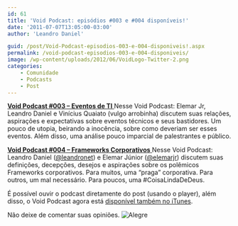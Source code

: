 ```yaml
---
id: 61
title: 'Void Podcast: episódios #003 e #004 disponíveis!'
date: '2011-07-07T13:05:00-03:00'
author: 'Leandro Daniel'

guid: /post/Void-Podcast-episodios-003-e-004-disponiveis!.aspx
permalink: /void-podcast-episodios-003-e-004-disponiveis/
image: /wp-content/uploads/2012/06/VoidLogo-Twitter-2.png
categories:
    - Comunidade
    - Podcasts
    - Post
---
```


[**Void Podcast #003 – Eventos de TI**  ](http://voidpodcast.com/2011/06/28/void-podcast-003-eventos-de-ti/)Nesse Void Podcast: Elemar Jr, Leandro Daniel e Vinícius Quaiato (vulgo arrobinha) discutem suas relações, aspirações e expectativas sobre eventos técnicos e seus bastidores. Um pouco de utopia, beirando a inocência, sobre como deveriam ser esses eventos. Além disso, uma análise pouco imparcial de palestrantes e público.

[**Void Podcast #004 – Frameworks Corporativos**  ](http://voidpodcast.com/2011/07/05/void-podcast-004-frameworks-corporativos/)Nesse Void Podcast: Leandro Daniel ([@leandronet](http://twitter.com/leandronet)) e Elemar Júnior ([@elemarjr](http://twitter.com/leandronet)) discutem suas definições, decepções, desejos e aspirações sobre os polêmicos Frameworks corporativos. Para muitos, uma “praga” corporativa. Para outros, um mal necessário. Para poucos, uma #CoisaLindaDeDeus.

É possível ouvir o podcast diretamente do post (usando o player), além disso, o Void Podcast agora está [disponível também no iTunes](http://itunes.apple.com/br/podcast/void-podcast/id443186480).

Não deixe de comentar suas opiniões. ![Alegre](http://leandrodaniel.com/pics/wlEmoticon-smile_6.png)